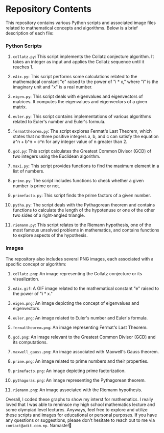 # Repository Contents

This repository contains various Python scripts and associated image files related to mathematical concepts and algorithms. Below is a brief description of each file:

### Python Scripts

1. `collatz.py`: This script implements the Collatz conjecture algorithm. It takes an integer as input and applies the Collatz sequence until it reaches 1.

2. `eAix.py`: This script performs some calculations related to the mathematical constant "e" raised to the power of "i * x," where "i" is the imaginary unit and "x" is a real number.

3. `eigen.py`: This script deals with eigenvalues and eigenvectors of matrices. It computes the eigenvalues and eigenvectors of a given matrix.

4. `euler.py`: This script contains implementations of various algorithms related to Euler's number and Euler's formula.

5. `fermattheorem.py`: The script explores Fermat's Last Theorem, which states that no three positive integers a, b, and c can satisfy the equation a^n + b^n = c^n for any integer value of n greater than 2.

6. `gcd.py`: This script calculates the Greatest Common Divisor (GCD) of two integers using the Euclidean algorithm.

7. `maxi.py`: This script provides functions to find the maximum element in a list of numbers.

8. `prime.py`: The script includes functions to check whether a given number is prime or not.

9. `primefacto.py`: This script finds the prime factors of a given number.

10. `pytha.py`: The script deals with the Pythagorean theorem and contains functions to calculate the length of the hypotenuse or one of the other two sides of a right-angled triangle.

11. `riemann.py`: This script relates to the Riemann hypothesis, one of the most famous unsolved problems in mathematics, and contains functions to explore aspects of the hypothesis.

### Images

The repository also includes several PNG images, each associated with a specific concept or algorithm:

1. `collatz.png`: An image representing the Collatz conjecture or its visualization.

2. `eAix.gif`: A GIF image related to the mathematical constant "e" raised to the power of "i * x."

3. `eigen.png`: An image depicting the concept of eigenvalues and eigenvectors.

4. `euler.png`: An image related to Euler's number and Euler's formula.

5. `fermattheorem.png`: An image representing Fermat's Last Theorem.

6. `gcd.png`: An image relevant to the Greatest Common Divisor (GCD) and its computations.

7. `maxwell_gauss.png`: An image associated with Maxwell's Gauss theorem.

8. `prime.png`: An image related to prime numbers and their properties.

9. `primefacto.png`: An image depicting prime factorization.

10. `pythagoras.png`: An image representing the Pythagorean theorem.

11. `riemann.png`: An image associated with the Riemann hypothesis.

Overall, I coded these graphs to show my interst for mathematics. I really loved that I was able to reminsce my high school mathematics lecture and some olympiad level lectures. Anyways, feel free to explore and utilize these scripts and images for educational or personal purposes. If you have any questions or suggestions, please don't hesitate to reach out to me via `contact@adit.com.np`. Namaste!🙏